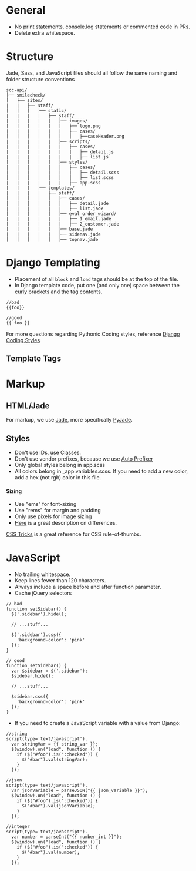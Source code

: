 # General
* No print statements, console.log statements or commented code in PRs.
* Delete extra whitespace. 

# Structure
Jade, Sass, and JavaScript files should all follow the same naming and folder structure conventions
```
scc-api/
├── smilecheck/
|   ├── sites/
|   |   ├── staff/
|   |   |   ├── static/
|   |   |   |   ├── staff/
|   |   |   |   |   ├── images/
|   |   |   |   |   |   ├── logo.png
|   |   |   |   |   |   ├── cases/
|   |   |   |   |   |   |   ├──caseHeader.png
|   |   |   |   |   ├── scripts/
|   |   |   |   |   |   ├── cases/
|   |   |   |   |   |   |   ├── detail.js
|   |   |   |   |   |   |   ├── list.js
|   |   |   |   |   ├── styles/
|   |   |   |   |   |   ├── cases/
|   |   |   |   |   |   |   ├── detail.scss
|   |   |   |   |   |   |   ├── list.scss
|   |   |   |   |   |   ├── app.scss
|   |   |   ├── templates/
|   |   |   |   ├── staff/
|   |   |   |   |   ├── cases/
|   |   |   |   |   |   ├── detail.jade
|   |   |   |   |   |   ├── list.jade
|   |   |   |   |   ├── eval_order_wizard/
|   |   |   |   |   |   ├── 1_email.jade
|   |   |   |   |   |   ├── 2_customer.jade
|   |   |   |   |   ├── base.jade
|   |   |   |   |   ├── sidenav.jade
|   |   |   |   |   ├── topnav.jade
```

# Django Templating
* Placement of all `block` and `load` tags should be at the top of the file.
* In Django template code, put one (and only one) space between the curly brackets and the tag contents.
```
//bad
{{foo}}

//good
{{ foo }}
```

For more questions regarding Pythonic Coding styles, reference [Django Coding Styles](https://docs.djangoproject.com/en/1.9/internals/contributing/writing-code/coding-style/)
## Template Tags

# Markup
## HTML/Jade 
For markup, we use [Jade](http://jade-lang.com/), more specifically [PyJade](https://github.com/syrusakbary/pyjade).

## Styles
* Don't use IDs, use Classes.
* Don't use vendor prefixes, because we use [Auto Prefixer](https://css-tricks.com/autoprefixer/)
* Only global styles belong in app.scss
* All colors belong in _app.variables.scss. If you need to add a new color, add a hex (not rgb) color in this file.

#### Sizing
* Use "ems" for font-sizing
* Use "rems" for margin and padding
* Only use pixels for image sizing
* [Here](https://j.eremy.net/confused-about-rem-and-em/) is a great description on differences.

[CSS Tricks](https://css-tricks.com/) is a great reference for CSS rule-of-thumbs.

# JavaScript
* No trailing whitespace.
* Keep lines fewer than 120 characters.
* Always include a space before and after function parameter.
* Cache jQuery selectors

```
// bad
function setSidebar() {
  $('.sidebar').hide();

  // ...stuff...

  $('.sidebar').css({
    'background-color': 'pink'
  });
}

// good
function setSidebar() {
  var $sidebar = $('.sidebar');
  $sidebar.hide();

  // ...stuff...

  $sidebar.css({
    'background-color': 'pink'
  });
}
```

* If you need to create a JavaScript variable with a value from Django:
```
//string
script(type='text/javascript').
  var stringVar = {{ string_var }};
  $(window).on("load", function () {
    if ($("#foo").is(":checked")) {
      $("#bar").val(stringVar);
    }
  });

//json
script(type='text/javascript').
  var jsonVariable = parseJSON("{{ json_variable }}");
  $(window).on("load", function () {
    if ($("#foo").is(":checked")) {
      $("#bar").val(jsonVariable);
    }
  });

//integer
script(type='text/javascript').
  var number = parseInt("{{ number_int }}");
  $(window).on("load", function () {
    if ($("#foo").is(":checked")) {
      $("#bar").val(number);
    }
  });
```